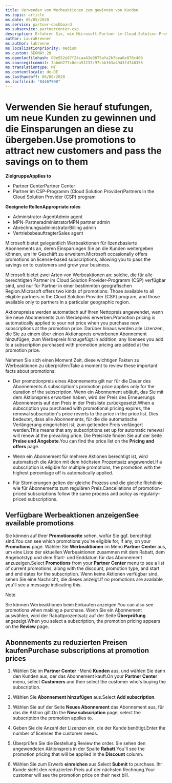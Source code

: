 ```yaml
---
title: Verwenden von Werbeaktionen zum gewinnen von Kunden
ms.topic: article
ms.date: 06/05/2020
ms.service: partner-dashboard
ms.subservice: partnercenter-csp
description: Erfahren Sie, wie Microsoft-Partner im Cloud Solution Provider-Programm Abonnements bei Promotionpreisen erwerben und die Einsparungen an Ihre Kunden weitergeben können.
author: LauraBrenner
ms.author: labrenne
ms.localizationpriority: medium
ms.custom: SEOMAY.20
ms.openlocfilehash: 89e552e87f24caa43e0875afa2b7bea6e870c406
ms.sourcegitcommit: 7abdd277c0eea51237c97cbb163a4943fd740356
ms.translationtype: MT
ms.contentlocale: de-DE
ms.lasthandoff: 06/06/2020
ms.locfileid: "84467500"
---
```

# <a name="use-promotions-to-attract-new-customers-and-pass-the-savings-on-to-them"></a><span data-ttu-id="6d0cd-103">Verwenden Sie herauf stufungen, um neue Kunden zu gewinnen und die Einsparungen an diese zu übergeben.</span><span class="sxs-lookup"><span data-stu-id="6d0cd-103">Use promotions to attract new customers and pass the savings on to them</span></span>

<span data-ttu-id="6d0cd-104">**Zielgruppe**</span><span class="sxs-lookup"><span data-stu-id="6d0cd-104">**Applies to**</span></span>

- <span data-ttu-id="6d0cd-105">Partner Center</span><span class="sxs-lookup"><span data-stu-id="6d0cd-105">Partner Center</span></span>
- <span data-ttu-id="6d0cd-106">Partner im CSP-Programm (Cloud Solution Provider)</span><span class="sxs-lookup"><span data-stu-id="6d0cd-106">Partners in the Cloud Solution Provider (CSP) program</span></span>

<span data-ttu-id="6d0cd-107">**Geeignete Rollen**</span><span class="sxs-lookup"><span data-stu-id="6d0cd-107">**Appropriate roles**</span></span>

- <span data-ttu-id="6d0cd-108">Administrator-Agent</span><span class="sxs-lookup"><span data-stu-id="6d0cd-108">Admin agent</span></span>
- <span data-ttu-id="6d0cd-109">MPN-Partneradministrator</span><span class="sxs-lookup"><span data-stu-id="6d0cd-109">MPN partner admin</span></span>
- <span data-ttu-id="6d0cd-110">Abrechnungsadministrator</span><span class="sxs-lookup"><span data-stu-id="6d0cd-110">Billing admin</span></span>
- <span data-ttu-id="6d0cd-111">Vertriebsbeauftragter</span><span class="sxs-lookup"><span data-stu-id="6d0cd-111">Sales agent</span></span>

<!--[FWLink: https://go.microsoft.com/fwlink/?linkid=852469]-->

<span data-ttu-id="6d0cd-112">Microsoft bietet gelegentlich Werbeaktionen für lizenzbasierte Abonnements an, deren Einsparungen Sie an die Kunden weitergeben können, um Ihr Geschäft zu erweitern.</span><span class="sxs-lookup"><span data-stu-id="6d0cd-112">Microsoft occasionally offers promotions on license-based subscriptions, allowing you to pass the savings on to customers and grow your business.</span></span> 

<span data-ttu-id="6d0cd-113">Microsoft bietet zwei Arten von Werbeaktionen an: solche, die für alle berechtigten Partner im Cloud Solution Provider-Programm (CSP) verfügbar sind, und nur für Partner in einer bestimmten geografischen Region.</span><span class="sxs-lookup"><span data-stu-id="6d0cd-113">Microsoft offers two kinds of promotions: Those available to all eligible partners in the Cloud Solution Provider (CSP) program, and those available only to partners in a particular geographic region.</span></span>

<span data-ttu-id="6d0cd-114">Aktionspreise werden automatisch auf Ihren Nettopreis angewendet, wenn Sie neue Abonnements zum Werbepreis erwerben.</span><span class="sxs-lookup"><span data-stu-id="6d0cd-114">Promotion pricing is automatically applied to your net price when you purchase new subscriptions at the promotion price.</span></span> <span data-ttu-id="6d0cd-115">Darüber hinaus werden alle Lizenzen, die Sie zu einem über einen Aktionspreis erworbenen Abonnement hinzufügen, zum Werbepreis hinzugefügt.</span><span class="sxs-lookup"><span data-stu-id="6d0cd-115">In addition, any licenses you add to a subscription purchased with promotion pricing are added at the promotion price.</span></span> 

<span data-ttu-id="6d0cd-116">Nehmen Sie sich einen Moment Zeit, diese wichtigen Fakten zu Werbeaktionen zu überprüfen:</span><span class="sxs-lookup"><span data-stu-id="6d0cd-116">Take a moment to review these important facts about promotions:</span></span>

- <span data-ttu-id="6d0cd-117">Der promotionpreis eines Abonnements gilt nur für die Dauer des Abonnements.</span><span class="sxs-lookup"><span data-stu-id="6d0cd-117">A subscription's promotion price applies only for the duration of the subscription.</span></span> <span data-ttu-id="6d0cd-118">Wenn ein Abonnement abläuft, das Sie mit dem Aktionspreis erworben haben, wird der Preis des Erneuerungs Abonnements auf den Preis in der Preisliste zurückgesetzt.</span><span class="sxs-lookup"><span data-stu-id="6d0cd-118">When a subscription you purchased with promotional pricing expires, the renewal subscription's price reverts to the price in the price list.</span></span> <span data-ttu-id="6d0cd-119">Dies bedeutet, dass alle Abonnements, für die die automatische Verlängerung eingerichtet ist, zum geltenden Preis verlängert werden.</span><span class="sxs-lookup"><span data-stu-id="6d0cd-119">This means that any subscriptions set up for automatic renewal will renew at the prevailing price.</span></span> <span data-ttu-id="6d0cd-120">Die Preisliste finden Sie auf der Seite **Preise und Angebote**.</span><span class="sxs-lookup"><span data-stu-id="6d0cd-120">You can find the price list on the **Pricing and offers** page.</span></span>

- <span data-ttu-id="6d0cd-121">Wenn ein Abonnement für mehrere Aktionen berechtigt ist, wird automatisch die Aktion mit dem höchsten Prozentsatz angewendet.</span><span class="sxs-lookup"><span data-stu-id="6d0cd-121">If a subscription is eligible for multiple promotions, the promotion with the highest percentage off is automatically applied.</span></span>

- <span data-ttu-id="6d0cd-122">Für Stornierungen gelten der gleiche Prozess und die gleiche Richtlinie wie für Abonnements zum regulären Preis.</span><span class="sxs-lookup"><span data-stu-id="6d0cd-122">Cancellations of promotion-priced subscriptions follow the same process and policy as regularly-priced subscriptions.</span></span>

## <a name="see-available-promotions"></a><span data-ttu-id="6d0cd-123">Verfügbare Werbeaktionen anzeigen</span><span class="sxs-lookup"><span data-stu-id="6d0cd-123">See available promotions</span></span>

<span data-ttu-id="6d0cd-124">Sie können auf Ihrer **Promotionseite** sehen, wofür Sie ggf. berechtigt sind.</span><span class="sxs-lookup"><span data-stu-id="6d0cd-124">You can see which promotions you're eligible for, if any, on your **Promotions** page.</span></span> <span data-ttu-id="6d0cd-125">Wählen Sie **Werbeaktionen** im Menü **Partner Center** aus, um eine Liste der aktuellen Werbeaktionen zusammen mit dem Rabatt, dem Angebotstyp und dem Start- und Enddatum für das Abonnement anzuzeigen.</span><span class="sxs-lookup"><span data-stu-id="6d0cd-125">Select **Promotions** from your **Partner Center** menu to see a list of current promotions, along with the discount, promotion type, and start and end dates for the subscription.</span></span> <span data-ttu-id="6d0cd-126">Wenn keine Aktionen verfügbar sind, sehen Sie eine Nachricht, die dieses anzeigt.</span><span class="sxs-lookup"><span data-stu-id="6d0cd-126">If no promotions are available, you'll see a message indicating this.</span></span> 

> [!NOTE]  
> <span data-ttu-id="6d0cd-127">Sie können Werbeaktionen beim Einkaufen anzeigen.</span><span class="sxs-lookup"><span data-stu-id="6d0cd-127">You can also see promotions when making a purchase.</span></span> <span data-ttu-id="6d0cd-128">Wenn Sie ein Abonnement auswählen, wird der Rabattprozentsatz auf der Seite **Überprüfung** angezeigt.</span><span class="sxs-lookup"><span data-stu-id="6d0cd-128">When you select a subscription, the promotion pricing appears on the **Review** page.</span></span>

## <a name="purchase-subscriptions-at-promotion-prices"></a><span data-ttu-id="6d0cd-129">Abonnements zu reduzierten Preisen kaufen</span><span class="sxs-lookup"><span data-stu-id="6d0cd-129">Purchase subscriptions at promotion prices</span></span>

1. <span data-ttu-id="6d0cd-130">Wählen Sie im **Partner Center** -Menü **Kunden** aus, und wählen Sie dann den Kunden aus, der das Abonnement kauft.</span><span class="sxs-lookup"><span data-stu-id="6d0cd-130">On your **Partner Center** menu, select **Customers** and then select the customer who's buying the subscription.</span></span> 

2. <span data-ttu-id="6d0cd-131">Wählen Sie **Abonnement hinzufügen** aus.</span><span class="sxs-lookup"><span data-stu-id="6d0cd-131">Select **Add subscription**.</span></span>

3. <span data-ttu-id="6d0cd-132">Wählen Sie auf der Seite **Neues Abonnement** das Abonnement aus, für das die Aktion gilt.</span><span class="sxs-lookup"><span data-stu-id="6d0cd-132">On the **New subscription** page, select the subscription the promotion applies to.</span></span>

4. <span data-ttu-id="6d0cd-133">Geben Sie die Anzahl der Lizenzen ein, die der Kunde benötigt.</span><span class="sxs-lookup"><span data-stu-id="6d0cd-133">Enter the number of licenses the customer needs.</span></span> 

5. <span data-ttu-id="6d0cd-134">Überprüfen Sie die Bestellung.</span><span class="sxs-lookup"><span data-stu-id="6d0cd-134">Review the order.</span></span> <span data-ttu-id="6d0cd-135">Sie sehen den angewendeten Aktionspreis in der Spalte **Rabatt**.</span><span class="sxs-lookup"><span data-stu-id="6d0cd-135">You'll see the promotion pricing that will be applied in the **Discount** column.</span></span>  

6. <span data-ttu-id="6d0cd-136">Wählen Sie zum Erwerb **einreichen** aus.</span><span class="sxs-lookup"><span data-stu-id="6d0cd-136">Select **Submit** to purchase.</span></span> <span data-ttu-id="6d0cd-137">Ihr Kunde sieht den reduzierten Preis auf der nächsten Rechnung.</span><span class="sxs-lookup"><span data-stu-id="6d0cd-137">Your customer will see the promotion price on their next bill.</span></span>  



